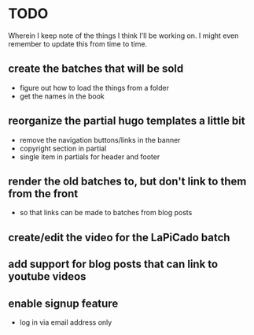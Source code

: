 # TODO

Wherein I keep note of the things I think I'll be working on. I might even remember to update this from time to time.

## create the batches that will be sold

 - figure out how to load the things from a folder
 - get the names in the book

## reorganize the partial hugo templates a little bit

 - remove the navigation buttons/links in the banner
 - copyright section in partial
 - single item in partials for header and footer
 
## render the old batches to, but don't link to them from the front

 - so that links can be made to batches from blog posts

## create/edit the video for the LaPiCado batch

## add support for blog posts that can link to youtube videos

## enable signup feature

 - log in via email address only
